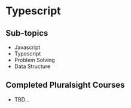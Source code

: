 # Typescript

## Sub-topics

- Javascript
- Typescript
- Problem Solving
- Data Structure

## Completed Pluralsight Courses

- TBD...
